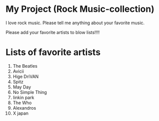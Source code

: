 # My Project (Rock Music-collection)
I love rock music. Please tell me anything about your favorite music. 

Please add your favorite artists to blow lists!!!!

# Lists of favorite artists
1. The Beatles
2. Avicii
3. Hige DriVAN
4. Spitz
5. May Day
6. No Simple Thing
7. linkin park
8. The Who
9. Alexandros
10. X japan